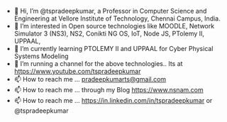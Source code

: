 - 👋 Hi, I’m @tspradeepkumar, a Professor in Computer Science and Engineering at Vellore Institute of Technology, Chennai Campus, India.
- 👀 I’m interested in Open source technologies like MOODLE, Network Simulator 3 (NS3), NS2, Conikti NG OS, IoT, Node JS, PTolemy II, UPPAAL, 
- 🌱 I’m currently learning PTOLEMY II and UPPAAL for Cyber Physical Systems Modeling 
- 💞️ I’m running a channel for the above technologies.. Its at https://www.youtube.com/tspradeepkumar 
- 📫 How to reach me ... pradeepkumarts@gmail.com
- 📫 How to reach me ... through my Blog https://www.nsnam.com
- 📫 How to reach me ... https://in.linkedin.com/in/tspradeepkumar or @tspradeepkumar


<!---
tspradeepkumar/tspradeepkumar is a ✨ special ✨ repository because its `README.md` (this file) appears on your GitHub profile.
You can click the Preview link to take a look at your changes.
--->
